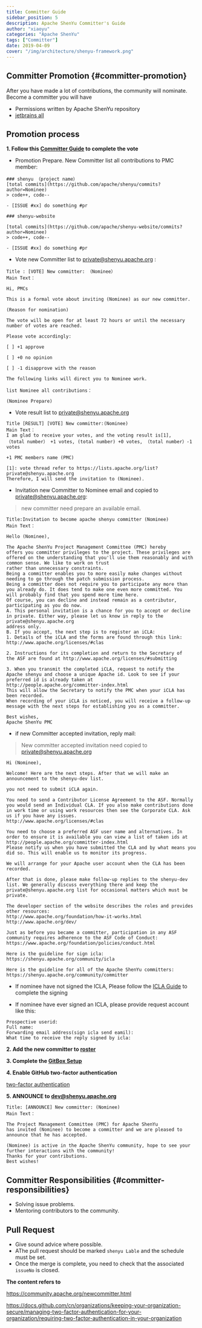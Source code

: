 ```yaml
---
title: Committer Guide
sidebar_position: 5
description: Apache ShenYu Committer's Guide
author: "xiaoyu"
categories: "Apache ShenYu"
tags: ["Committer"]
date: 2019-04-09
cover: "/img/architecture/shenyu-framework.png"
---
```


## Committer Promotion {#committer-promotion}

After you have made a lot of contributions, the community will nominate. Become a committer you will have

* Permissions written by Apache ShenYu repository
* [jetbrains all](https://www.jetbrains.com/shop/eform/apache)

## Promotion process

**1. Follow this [Committer Guide](https://community.apache.org/newcommitter.html) to complete the vote**

* Promotion Prepare. New Committer list all contributions to PMC member:

```
### shenyu （project name）
[total commits](https://github.com/apache/shenyu/commits?author=Nominee)
> code++, code--

- [ISSUE #xx] do something #pr

### shenyu-website

[total commits](https://github.com/apache/shenyu-website/commits?author=Nominee)
> code++, code--

- [ISSUE #xx] do something #pr

```

* Vote new Committer list to <private@shenyu.apache.org> :

```
Title : [VOTE] New committer: （Nominee）
Main Text：

Hi, PMCs

This is a formal vote about inviting (Nominee) as our new committer.

(Reason for nomination)

The vote will be open for at least 72 hours or until the necessary number of votes are reached.

Please vote accordingly:

[ ] +1 approve

[ ] +0 no opinion

[ ] -1 disapprove with the reason

The following links will direct you to Nominee work.

list Nominee all contributions：

(Nominee Prepare)

```

* Vote result list to <private@shenyu.apache.org>

```
Title [RESULT] [VOTE] New committer:(Nominee)
Main Text：
I am glad to receive your votes, and the voting result is[1],
（total number） +1 votes, (total number) +0 votes, （total number）-1 votes

+1 PMC members name (PMC)

[1]: vote thread refer to https://lists.apache.org/list?private@shenyu.apache.org
Therefore, I will send the invitation to (Nominee).

```

* Invitation new Committer to Nominee email and copied to <private@shenyu.apache.org>:
> new committer need prepare an available email.

```
Title:Invitation to become apache shenyu committer (Nominee)
Main Text：

Hello (Nominee),

The Apache ShenYu Project Management Committee (PMC) hereby
offers you committer privileges to the project. These privileges are
offered on the understanding that you'll use them reasonably and with
common sense. We like to work on trust
rather than unnecessary constraints.
Being a committer enables you to more easily make changes without
needing to go through the patch submission process.
Being a committer does not require you to participate any more than
you already do. It does tend to make one even more committed. You
will probably find that you spend more time here.
Of course, you can decline and instead remain as a contributor,
participating as you do now.
A. This personal invitation is a chance for you to accept or decline
in private. Either way, please let us know in reply to the
private@shenyu.apache.org
address only.
B. If you accept, the next step is to register an iCLA:
1. Details of the iCLA and the forms are found through this link:
http://www.apache.org/licenses/#clas

2. Instructions for its completion and return to the Secretary of
the ASF are found at http://www.apache.org/licenses/#submitting

3. When you transmit the completed iCLA, request to notify the
Apache shenyu and choose a unique Apache id. Look to see if your
preferred id is already taken at
http://people.apache.org/committer-index.html
This will allow the Secretary to notify the PMC when your iCLA has
been recorded.
When recording of your iCLA is noticed, you will receive a follow-up
message with the next steps for establishing you as a committer.

Best wishes,
Apache ShenYu PMC
```

* if new Committer accepted invitation, reply mail:

> New committer accepted invitation need copied to <private@shenyu.apache.org>

```
Hi (Nominee),

Welcome! Here are the next steps. After that we will make an
announcement to the shenyu-dev list.

you not need to submit iCLA again.

You need to send a Contributor License Agreement to the ASF. Normally
you would send an Individual CLA. If you also make contributions done
in work time or using work resources then see the Corporate CLA. Ask
us if you have any issues.
http://www.apache.org/licenses/#clas

You need to choose a preferred ASF user name and alternatives. In
order to ensure it is available you can view a list of taken ids at
http://people.apache.org/committer-index.html
Please notify us when you have submitted the CLA and by what means you
did so. This will enable us to monitor its progress.

We will arrange for your Apache user account when the CLA has been recorded.

After that is done, please make follow-up replies to the shenyu-dev
list. We generally discuss everything there and keep the
private@shenyu.apache.org list for occasional matters which must be
private.

The developer section of the website describes the roles and provides
other resources:
http://www.apache.org/foundation/how-it-works.html
http://www.apache.org/dev/

Just as before you became a committer, participation in any ASF
community requires adherence to the ASF Code of Conduct:
https://www.apache.org/foundation/policies/conduct.html

Here is the guideline for sign icla:
https://shenyu.apache.org/community/icla

Here is the guideline for all of the Apache ShenYu committers:
https://shenyu.apache.org/community/committer
```

* If nominee have not signed the ICLA, Please follow the [ICLA Guide](https://shenyu.apache.org/community/icla/) to complete the signing

* If nominee have ever signed an ICLA, please provide request account like this:

```
Prospective userid:  
Full name: 
Forwarding email address(sign icla send eamil):
What time to receive the reply signed by icla:
```

**2. Add the new committer to [roster](https://whimsy.apache.org/roster/committee/shenyu)**

**3. Complete the [GitBox Setup](https://gitbox.apache.org/setup/)**

**4. Enable GitHub two-factor authentication**

[two-factor authentication](https://docs.github.com/cn/organizations/keeping-your-organization-secure/managing-two-factor-authentication-for-your-organization/requiring-two-factor-authentication-in-your-organization)

**5. ANNOUNCE to <dev@shenyu.apache.org>**

```
Title: [ANNOUNCE] New committer: (Nominee)
Main Text：

The Project Management Committee (PMC) for Apache ShenYu
has invited (Nominee) to become a committer and we are pleased to
announce that he has accepted.

(Nominee) is active in the Apache ShenYu community, hope to see your
further interactions with the community!
Thanks for your contributions.
Best wishes!
```


## Committer Responsibilities {#committer-responsibilities}

* Solving issue problems.
* Mentoring contributors to the community.

## Pull Request

* Give sound advice where possible.
* AThe pull request should be marked `shenyu Lable` and the schedule must be set.
* Once the merge is complete, you need to check that the associated `issueNo` is closed.

**The content refers to**

https://community.apache.org/newcommitter.html

https://docs.github.com/cn/organizations/keeping-your-organization-secure/managing-two-factor-authentication-for-your-organization/requiring-two-factor-authentication-in-your-organization

